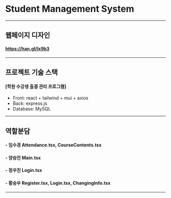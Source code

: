 # Student Management System

---

## 웹페이지 디자인

#### https://han.gl/Ix9b3

---

## 프로젝트 기술 스택

#### [학원 수강생 출결 관리 프로그램]

- Front: react + tailwind + mui + axios
- Back: express.js
- Database: MySQL

---

## 역할분담

#### - 임수경 Attendance.tsx, CourseContents.tsx

#### - 양승언 Main.tsx

#### - 정우진 Login.tsx

#### - 황승우 Register.tsx, Login.tsx, ChangingInfo.tsx

---
